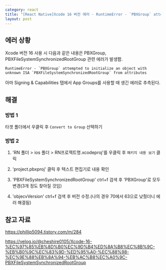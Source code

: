 ```yaml
---
category: react
title: "[React Native]Xcode 16 버전 에러 - RuntimeError - `PBXGroup` attempted to initialize an object with unknown ISA `PBXFileSystemSynchronizedRootGroup` from attributes"
layout: post
---
```


## 에러 상황

Xcode 버전 16 사용 시 다음과 같은 내용은 PBXGroup, PBXFileSystemSynchronizedRootGroup 관련 에러가 발생함.

```
RuntimeError - `PBXGroup` attempted to initialize an object with unknown ISA `PBXFileSystemSynchronizedRootGroup` from attributes
```

아마 Signing & Capabilities 탭에서 App Groups를 사용할 때 생긴 에러로 추측된다.

## 해결

### 방법 1

타겟 폴더에서 우클릭 후 `Convert to Group` 선택하기

### 방법 2

1. 'RN 폴더 > ios 폴더 > RN프로젝트명.xcodeproj'를 우클릭 후 `패키지 내용 보기` 클릭

2. 'project.pbxproj' 클릭 후 텍스트 편집기로 내용 확인

3. 'PBXFileSystemSynchronizedRootGroup' ctrl+f 검색 후 'PBXGroup'로 모두 변경(3개 정도 찾아질 것임)

4. 'objecvVersion' ctrl+f 검색 후 버전 수정.(나의 경우 70에서 63으로 낮췄더니 에러 해결됨)

## 참고 자료

https://phillip5094.tistory.com/m/284

https://velog.io/@cheshire0105/Xcode-16-%EC%97%85%EB%8D%B0%EC%9D%B4%ED%8A%B8%EC%8B%9C-%EB%B0%9C%EC%83%9D-%ED%95%A0-%EC%88%98-%EC%9E%88%EB%8A%94-%EB%AC%B8%EC%A0%9C-PBXFileSystemSynchronizedRootGroup
